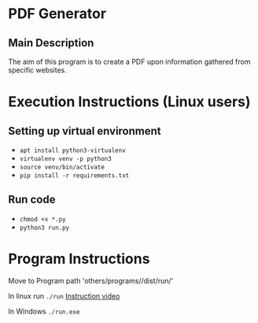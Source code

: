 # PDF Generator

## Main Description

The aim of this program is to create a PDF upon information gathered from specific websites.

# Execution Instructions (Linux users)

## Setting up virtual environment 

- `apt install python3-virtualenv`
- `virtualenv venv -p python3`
- `source venv/bin/activate`
- `pip install -r requirements.txt`

## Run code
- `chmod +x *.py`
- `python3 run.py`

# Program Instructions
Move to Program path 'others/programs/<os>/dist/run/'

In linux run `./run`
[Instruction video](https://www.youtube.com/watch?v=FbH46hqXGRw)

In Windows `./run.exe`


